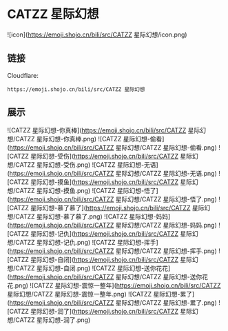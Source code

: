 # CATZZ 星际幻想
![icon](https://emoji.shojo.cn/bili/src/CATZZ 星际幻想/icon.png)
## 链接
Cloudflare:
```
https://emoji.shojo.cn/bili/src/CATZZ 星际幻想
```
## 展示
![CATZZ 星际幻想-你真棒](https://emoji.shojo.cn/bili/src/CATZZ 星际幻想/CATZZ 星际幻想-你真棒.png)
![CATZZ 星际幻想-偷看](https://emoji.shojo.cn/bili/src/CATZZ 星际幻想/CATZZ 星际幻想-偷看.png)
![CATZZ 星际幻想-受伤](https://emoji.shojo.cn/bili/src/CATZZ 星际幻想/CATZZ 星际幻想-受伤.png)
![CATZZ 星际幻想-无语](https://emoji.shojo.cn/bili/src/CATZZ 星际幻想/CATZZ 星际幻想-无语.png)
![CATZZ 星际幻想-摸鱼](https://emoji.shojo.cn/bili/src/CATZZ 星际幻想/CATZZ 星际幻想-摸鱼.png)
![CATZZ 星际幻想-悟了](https://emoji.shojo.cn/bili/src/CATZZ 星际幻想/CATZZ 星际幻想-悟了.png)
![CATZZ 星际幻想-慕了慕了](https://emoji.shojo.cn/bili/src/CATZZ 星际幻想/CATZZ 星际幻想-慕了慕了.png)
![CATZZ 星际幻想-妈妈](https://emoji.shojo.cn/bili/src/CATZZ 星际幻想/CATZZ 星际幻想-妈妈.png)
![CATZZ 星际幻想-记仇](https://emoji.shojo.cn/bili/src/CATZZ 星际幻想/CATZZ 星际幻想-记仇.png)
![CATZZ 星际幻想-挥手](https://emoji.shojo.cn/bili/src/CATZZ 星际幻想/CATZZ 星际幻想-挥手.png)
![CATZZ 星际幻想-自闭](https://emoji.shojo.cn/bili/src/CATZZ 星际幻想/CATZZ 星际幻想-自闭.png)
![CATZZ 星际幻想-送你花花](https://emoji.shojo.cn/bili/src/CATZZ 星际幻想/CATZZ 星际幻想-送你花花.png)
![CATZZ 星际幻想-震惊一整年](https://emoji.shojo.cn/bili/src/CATZZ 星际幻想/CATZZ 星际幻想-震惊一整年.png)
![CATZZ 星际幻想-累了](https://emoji.shojo.cn/bili/src/CATZZ 星际幻想/CATZZ 星际幻想-累了.png)
![CATZZ 星际幻想-润了](https://emoji.shojo.cn/bili/src/CATZZ 星际幻想/CATZZ 星际幻想-润了.png)
